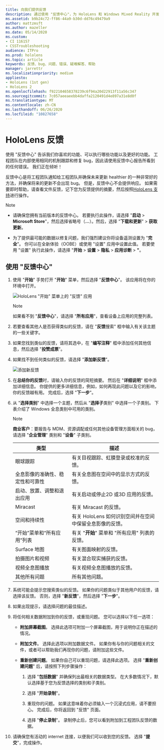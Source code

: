 ```yaml
---
title: 向我们提供反馈
description: 通过使用 "反馈中心"，为 HoloLens 和 Windows Mixed Reality 开发人员创建可操作的反馈。
ms.assetid: b9b24c72-ff86-44a9-b30d-dd76c49479a9
author: mattzmsft
ms.author: mazeller
ms.date: 05/14/2020
ms.custom:
- CI 116157
- CSSTroubleshooting
audience: ITPro
ms.prod: hololens
ms.topic: article
keywords: 反馈、bug、问题、错误、疑难解答、帮助
manager: jarrettr
ms.localizationpriority: medium
appliesto:
- HoloLens (1st gen)
- HoloLens 2
ms.openlocfilehash: f922104658378239c6f94a20d22913f11a56c347
ms.sourcegitcommit: 7c057aeeaeebb4daffa2120491d4e897a31e8d0f
ms.translationtype: MT
ms.contentlocale: zh-CN
ms.lasthandoff: 06/26/2020
ms.locfileid: "10827658"
---
```

# HoloLens 反馈

使用 "反馈中心" 告诉我们你喜欢的功能、可以执行哪些功能以及更好的功能。 工程团队在内部使用相同的机制跟踪和修复 bug，因此请使用反馈中心报告所看到的任何错误。 我们正在倾听！

反馈中心是将工程团队通知给工程团队并确保未来更新 healthier 的一种非常好的方法，并确保将来的更新不会出现 bug。 但是，反馈中心不会提供响应。 如果需要即时帮助，请查看文件反馈，记下您为反馈提供的摘要，然后按照[HoloLens 支持](https://support.microsoft.com/supportforbusiness/productselection?sapid=e9391227-fa6d-927b-0fff-f96288631b8f)进行操作。

> [!NOTE]  
>  
> - 请确保您拥有当前版本的反馈中心。 若要执行此操作，请选择 "**启动**  >  **Microsoft Store**"，然后选择省略号（**...**）。然后，选择 "**下载和更新**"  >  **获取更新**。  
>  
> - 为了提供最可能的数据以修复问题，我们强烈建议你将设备遥测设置为 "**完全**"。 你可以在全新体验（OOBE）或使用 "设置" 应用中设置此值。 若要使用 "设置" 执行此操作，请选择 "**开始**  >  **设置**  >  **隐私**  >  **应用诊断**  >  **"**。

## 使用 "反馈中心"

1. 使用 "**开始**" 手势打开 "**开始**" 菜单，然后选择 "**反馈中心**"。 该应用将在你的环境中打开。

   ![HoloLens "开始" 菜单上的 "反馈" 应用](./images/hololens2-feedbackhub-tile.png)
   > [!NOTE]  
   > 如果看不到 "**反馈中心**"，请选择 "**所有应用**"，查看设备上应用的完整列表。

1. 若要查看其他人是否获得类似的反馈，请在 "**反馈**搜索" 框中输入有关该主题的一些关键字。
1. 如果您找到类似的反馈，请将其选中，在 "**编写注释**" 框中添加任何其他信息，然后选择 "**投赞成票**"。
1. 如果找不到任何类似的反馈，请选择 "**添加新反馈**"。

   ![添加新反馈](./images/hololens-feedback-1.png)

1. 在**总结你的反馈**时，请输入你的反馈的简短摘要。 然后在 "**详细说明**" 框中添加详细信息。 你提供的更多详细信息，例如，如何再现此问题以及它的影响，你的反馈越有用。 完成后，选择 "**下一步**"。

1. 从 "**选择类别**" 中选择一个主题，然后从 "**选择子**类别" 中选择一个子类别。 下表介绍了 Windows 全息类别中可用的类别。

   > [!NOTE]  
   > **商业客户**：要报告与 MDM、资源调配或任何其他设备管理方面相关的 bug，请选择 "**企业管理**" 类别和 "**设备**" 子类别。

   |类型 |描述 |
   | --- | --- |
   |眼球跟踪 |有关目视跟踪、虹膜登录或校准的反馈。 |
   |全息影像的准确性、稳定性和可靠性 |有关全息图在空间中的显示方式的反馈。 |
   |启动、放置、调整和退出应用 |有关启动或停止2D 或3D 应用的反馈。 |
   |Miracast |有关 Miracast 的反馈。 |
   |空间和持续性 |有关 HoloLens 如何识别空间并在空间中保留全息影像的反馈。 |
   |“开始”菜单和“所有应用”列表 |有关 "**开始**" 菜单和 "所有应用" 列表的反馈。 |
   |Surface 地图 |有关图面映射的反馈。 |
   |拍摄图片和视频 |有关混合现实捕获的反馈。 |
   |视频全息图播放 |有关视频全息图播放的反馈。 |
   |其他所有问题 |所有其他问题。 |

1. 系统可能会提示您搜索类似的反馈。 如果你的问题类似于其他用户的反馈，请选择该反馈。 否则，选择 "**新反馈**"，然后选择 "**下一步**"。

1. 如果出现提示，请选择问题的最佳描述。

1. 将任何相关数据附加到你的反馈，或重现问题。 您可以选择以下任一选项：

   - **附加屏幕截图**。 选择此选项可附加一个屏幕截图，用于说明你正在描述的情况。
   - **附加文件**。 选择此选项以附加数据文件。 如果你有与你的问题相关的文件，或者可以帮助我们再现你的问题，请附加这些文件。
   - **重新创建问题**。 如果你自己可以重现问题，请选择此选项。 选择 "**重新创建问题**" 后，请按照下列步骤操作：  

     1. 选择 "**包括数据**" 并确保列出最相关的数据类型。 在大多数情况下，默认选择基于您为反馈选择的类别和子类别。  
     1. 选择 "**开始录制**"。

     1. 重现你的问题。 如果这意味着你必须输入一个沉浸式应用，请不要担心。 完成后，你将返回到 "反馈" 页面。
     1. 选择 "**停止录制**"。 录制停止后，您可以看到附加到工程团队反馈的数据。

1. 请确保您有活动的 internet 连接，以便我们可以收到您的反馈。 选择 "**提交**"，完成操作。
